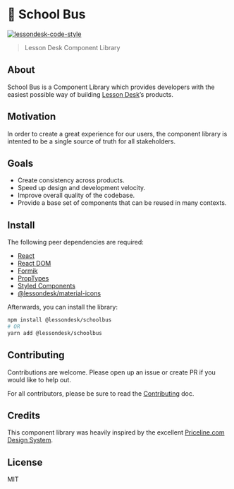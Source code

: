 # 🚌 School Bus

[![lessondesk-code-style](https://img.shields.io/badge/code%20style-lessondesk-ffa400.svg?style=flat-square)](https://github.com/lessondesk/eslint-config)

> Lesson Desk Component Library

## About

School Bus is a Component Library which provides developers with the easiest possible way of building [Lesson Desk](https://www.lessondesk.com/)’s products.

## Motivation

In order to create a great experience for our users, the component library is intented to be a single source of truth for all stakeholders.

## Goals

- Create consistency across products.
- Speed up design and development velocity.
- Improve overall quality of the codebase.
- Provide a base set of components that can be reused in many contexts.

## Install

The following peer dependencies are required:

- [React](https://www.npmjs.com/package/react)
- [React DOM](https://www.npmjs.com/package/react-dom)
- [Formik](https://www.npmjs.com/package/formik)
- [PropTypes](https://www.npmjs.com/package/prop-types)
- [Styled Components](https://www.npmjs.com/package/styled-components)
- [@lessondesk/material-icons](https://www.npmjs.com/package/@lessondesk/material-icons)

Afterwards, you can install the library:

```sh
npm install @lessondesk/schoolbus
# OR
yarn add @lessondesk/schoolbus
```

## Contributing

Contributions are welcome. Please open up an issue or create PR if you would like to help out.

For all contributors, please be sure to read the
[Contributing](CONTRIBUTING.md) doc.

## Credits

This component library was heavily inspired by the excellent [Priceline.com Design System](https://github.com/pricelinelabs/design-system).

## License

MIT
